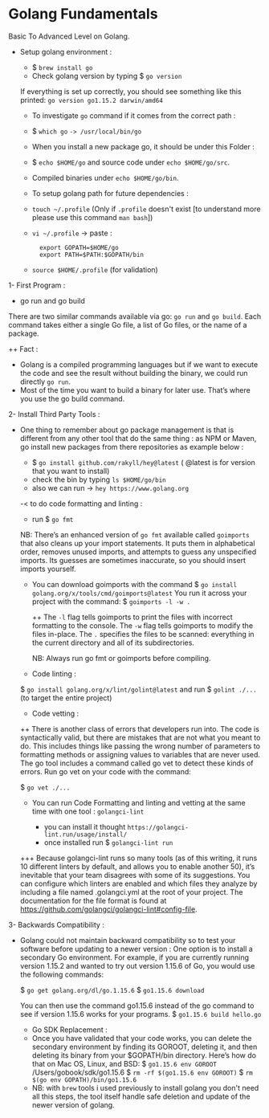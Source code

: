 # Golang Fundamentals
Basic To Advanced Level on Golang.

+ Setup golang environment :

    - $ `brew install go`
    - Check golang version by typing $ `go version`

    If everything is set up correctly, you should see something like this printed:
    `go version go1.15.2 darwin/amd64` 
  
    - To investigate `go` command if it comes from the correct path :
    - $ `which go`
      `-> /usr/local/bin/go`
    
    - When you install a new package go, it should be under this Folder :
    - $ `echo $HOME/go` and source code under `echo $HOME/go/src`.
    - Compiled binaries under `echo $HOME/go/bin`.
    
    + To setup golang path for future dependencies :
    - `touch ~/.profile` (Only if `.profile` doesn't exist [to understand more please use this command `man bash`])
    - `vi ~/.profile`
    -> paste :
                
            export GOPATH=$HOME/go
            export PATH=$PATH:$GOPATH/bin
    - `source $HOME/.profile` (for validation)
  
1- First Program :

  - go run and go build 
  
  There are two similar commands available via go: 
  `go run` and `go build`. Each command takes either a single Go file, a list of Go files, or the name of a package.

  ++ Fact :

  - Golang is a compiled programming languages but if we want to execute the code and see the result without building the binary,
    we could run directly `go run`.
  - Most of the time you want to build a binary for later use. That’s where you use the go build command.

2- Install Third Party Tools :

+ One thing to remember about go package management is that is different from any other tool that do the same thing :
as NPM or Maven, go install new packages from there repositories as example below :
  
  + $ `go install github.com/rakyll/hey@latest` ( @latest is for version that you want to install)
  + check the bin by typing `ls $HOME/go/bin`
  + also we can run -> `hey https://www.golang.org`
  
  -< to do code formatting and linting :
  - run $ `go fmt`
  
  NB: There’s an enhanced version of `go fmt` available called `goimports` that also cleans up your import statements. 
      It puts them in alphabetical order, removes unused imports, and attempts to guess any unspecified imports. 
      Its guesses are sometimes inaccurate, so you should insert imports yourself.

  + You can download goimports with the command 
    $ `go install golang.org/x/tools/cmd/goimports@latest`
    You run it across your project with the command:
    $ `goimports -l -w .`
    
    ++ The `-l` flag tells goimports to print the files with incorrect formatting to the console. 
       The `-w` flag tells goimports to modify the files in-place. 
       The `.` specifies the files to be scanned: everything in the current directory and all of its subdirectories.
    
    NB: Always run go fmt or goimports before compiling.
  
  - Code linting :
  
  $ `go install golang.org/x/lint/golint@latest`
  and run $ `golint ./...` (to target the entire project)
  
  - Code vetting :

  ++ There is another class of errors that developers run into. 
  The code is syntactically valid, but there are mistakes that are not what you meant to do. 
  This includes things like passing the wrong number of parameters to formatting methods or 
  assigning values to variables that are never used. The go tool includes a command called 
  go vet to detect these kinds of errors. Run go vet on your code with the command:
  
  $ `go vet ./...`

  + You can run Code Formatting and linting and vetting at the same time with one tool :
  `golangci-lint`
    
    - you can install it thought `https://golangci-lint.run/usage/install/`
    - once installed run $ `golangci-lint run`

  +++ Because golangci-lint runs so many tools (as of this writing, it runs 10 different linters by default, 
      and allows you to enable another 50), it’s inevitable that your team disagrees with some of its suggestions. 
      You can configure which linters are enabled and which files they analyze by including a file named .golangci.yml 
     at the root of your project. The documentation for the file format is found at https://github.com/golangci/golangci-lint#config-file.

3- Backwards Compatibility :

  - Golang could not maintain backward compatibility so to test your software before updating to a newer version :
    One option is to install a secondary Go environment. For example, if you are currently running version 1.15.2 and wanted to try out version 1.15.6 of Go, 
    you would use the following commands:
    
    $ `go get golang.org/dl/go.1.15.6`
    $ `go1.15.6 download`
    
    You can then use the command go1.15.6 instead of the go command to see if version 1.15.6 works for your programs.
    $ `go1.15.6 build hello.go`
    
    + Go SDK Replacement :
    - Once you have validated that your code works, you can delete the secondary environment by finding its GOROOT, 
      deleting it, and then deleting its binary from your $GOPATH/bin directory. Here’s how do that on Mac OS, Linux, and BSD:
      $ `go1.15.6 env GOROOT`
      /Users/gobook/sdk/go1.15.6
      $ `rm -rf $(go1.15.6 env GOROOT)`
      $ `rm $(go env GOPATH)/bin/go1.15.6`
  
    + NB: with `brew` tools i used previously to install golang you don't need all this steps, 
          the tool itself handle safe deletion and update of the newer version of golang.
      
      
  


  
